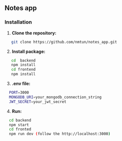 ## Notes app
### Installation
1. **Clone the repository:**
```sh
   git clone https://github.com/nmtun/notes_app.git
```
2. **Install package:**
```sh
   cd  backend
   npm install
   cd frontend
   npm install
```
3. **.env file:**
```sh
  PORT=3000
  MONGODB_URI=your_mongodb_connection_string
  JWT_SECRET=your_jwt_secret
```
4. **Run:**
```sh
  cd backend
  npm start
  cd fronted
  npm run dev (follow the http://localhost:3000)
```

